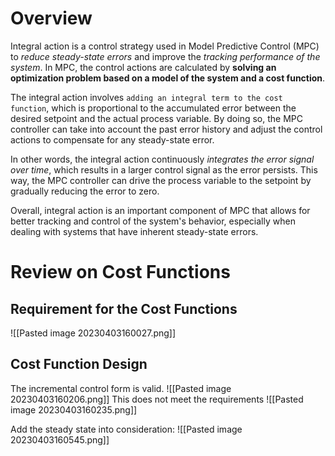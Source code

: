 # Overview
Integral action is a control strategy used in Model Predictive Control (MPC) to _reduce steady-state errors_ and improve the _tracking performance of the system_. In MPC, the control actions are calculated by **solving an optimization problem based on a model of the system and a cost function**.

The integral action involves `adding an integral term to the cost function`, which is proportional to the accumulated error between the desired setpoint and the actual process variable. By doing so, the MPC controller can take into account the past error history and adjust the control actions to compensate for any steady-state error.

In other words, the integral action continuously _integrates the error signal over time_, which results in a larger control signal as the error persists. This way, the MPC controller can drive the process variable to the setpoint by gradually reducing the error to zero.

Overall, integral action is an important component of MPC that allows for better tracking and control of the system's behavior, especially when dealing with systems that have inherent steady-state errors.

# Review on Cost Functions
## Requirement for the Cost Functions
![[Pasted image 20230403160027.png]]
## Cost Function Design
The incremental control form is valid.
![[Pasted image 20230403160206.png]]
This does not meet the requirements
![[Pasted image 20230403160235.png]]

Add the steady state into consideration:
![[Pasted image 20230403160545.png]]
